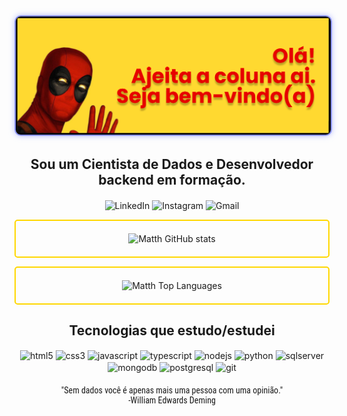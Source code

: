 <div align="center">
  <a href="https://github.com/iadevmatth">
    <img src="./banner.png" alt="Banner" style="border: 2px solid #8b94ffff; border-radius: 10px; box-shadow: 0 0 10px rgba(139, 148, 255, 0.6);">
  </a>
</div>

<h2 align="center">Sou um Cientista de Dados e Desenvolvedor backend em formação.</h2>

<p align="center" style="margin-top: 20px;">
  <a href="https://www.linkedin.com/in/matheusdevbackend/" class="social-icon" style="text-decoration: none;">
    <img src="https://img.shields.io/badge/LinkedIn-0077B5?style=for-the-badge&logo=linkedin&logoColor=white" alt="LinkedIn">
  </a>
  <a href="https://www.instagram.com/matth.sil_/" class="social-icon" style="text-decoration: none;">
    <img src="https://img.shields.io/badge/Instagram-E4405F?style=for-the-badge&logo=instagram&logoColor=white" alt="Instagram">
  </a>
  <a href="mailto:matheus.devbackend@gmail.com?subject=[GitHub]" class="social-icon" style="text-decoration: none;">
    <img src="https://img.shields.io/badge/Gmail-D14836?style=for-the-badge&logo=gmail&logoColor=white" alt="Gmail">
  </a>
</p>

<p align="center" class="github-stats" style="border: 2px solid #FFD700; border-radius: 5px; padding: 20px;">
  <img src="https://github-readme-stats.vercel.app/api?username=iadevmatth&show_icons=true&theme=merko" alt="Matth GitHub stats">
</p>

<p align="center" class="github-lang-stats" style="border: 2px solid #FFD700; border-radius: 5px; padding: 20px;">
  <img src="https://github-readme-stats.vercel.app/api/top-langs/?username=iadevmatth&layout=compact&theme=merko&langs_count=10" alt="Matth Top Languages">

</p>

<h2 align="center">Tecnologias que estudo/estudei</h2>

<div align="center" style="display: inline_block; margin-bottom: 20px;">
  <img align="center" alt="html5" src="https://img.shields.io/badge/HTML5-E34F26?style=for-the-badge&logo=html5&logoColor=white" />
  <img align="center" alt="css3" src="https://img.shields.io/badge/CSS3-1572B6?style=for-the-badge&logo=css3&logoColor=white" />
  <img align="center" alt="javascript" src="https://img.shields.io/badge/JavaScript-323330?style=for-the-badge&logo=javascript&logoColor=F7DF1E" />
  <img align="center" alt="typescript" src="https://img.shields.io/badge/TypeScript-3178C6?style=for-the-badge&logo=typescript&logoColor=white" />
  <img align="center" alt="nodejs" src="https://img.shields.io/badge/Node.js-339933?style=for-the-badge&logo=node.js&logoColor=white" />
  <img align="center" alt="python" src="https://img.shields.io/badge/Python-14354C?style=for-the-badge&logo=python&logoColor=white" />
  <img align="center" alt="sqlserver" src="https://img.shields.io/badge/Microsoft_SQL_Server-CC2927?style=for-the-badge&logo=microsoft-sql-server&logoColor=white" />
  <img align="center" alt="mongodb" src="https://img.shields.io/badge/MongoDB-4EA94B?style=for-the-badge&logo=mongodb&logoColor=white" />
  <img align="center" alt="postgresql" src="https://img.shields.io/badge/PostgreSQL-336791?style=for-the-badge&logo=postgresql&logoColor=white" />
  <img align="center" alt="git" src="https://img.shields.io/badge/Git-F05032?style=for-the-badge&logo=git&logoColor=white" />
</div>

<p align="center" style="font-family: 'Roboto Condensed', sans-serif;">
  "Sem dados você é apenas mais uma pessoa com uma opinião."
  <br>
  -William Edwards Deming
</p>
